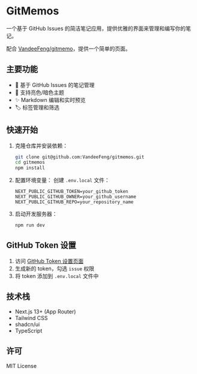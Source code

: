 # GitMemos

一个基于 GitHub Issues 的简洁笔记应用，提供优雅的界面来管理和编写你的笔记。

配合 [VandeeFeng/gitmemo](https://github.com/VandeeFeng/gitmemo)，提供一个简单的页面。
## 主要功能

- 📝 基于 GitHub Issues 的笔记管理
- 🎨 支持亮色/暗色主题
- ✨ Markdown 编辑和实时预览
- 🏷️ 标签管理和筛选

## 快速开始

1. 克隆仓库并安装依赖：
   ```bash
   git clone git@github.com:VandeeFeng/gitmemos.git
   cd gitmemos
   npm install
   ```

2. 配置环境变量：
   创建 `.env.local` 文件：
   ```
   NEXT_PUBLIC_GITHUB_TOKEN=your_github_token
   NEXT_PUBLIC_GITHUB_OWNER=your_github_username
   NEXT_PUBLIC_GITHUB_REPO=your_repository_name
   ```

3. 启动开发服务器：
   ```bash
   npm run dev
   ```

## GitHub Token 设置

1. 访问 [GitHub Token 设置页面](https://github.com/settings/tokens)
2. 生成新的 token，勾选 `issue` 权限
3. 将 token 添加到 `.env.local` 文件中

## 技术栈

- Next.js 13+ (App Router)
- Tailwind CSS
- shadcn/ui
- TypeScript

## 许可

MIT License
